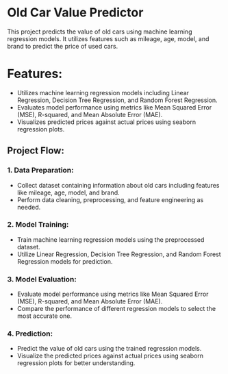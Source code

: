 # Old Car Value Predictor
This project predicts the value of old cars using machine learning regression models. It utilizes features such as mileage, age, model, and brand to predict the price of used cars.

# Features:
- Utilizes machine learning regression models including Linear Regression, Decision Tree Regression, and Random Forest Regression.
- Evaluates model performance using metrics like Mean Squared Error (MSE), R-squared, and Mean Absolute Error (MAE).
- Visualizes predicted prices against actual prices using seaborn regression plots.


## Project Flow:
### 1. Data Preparation:
  - Collect dataset containing information about old cars including features like mileage, age, model, and brand.
  - Perform data cleaning, preprocessing, and feature engineering as needed.
### 2. Model Training:
  - Train machine learning regression models using the preprocessed dataset.
  - Utilize Linear Regression, Decision Tree Regression, and Random Forest Regression models for prediction.
### 3. Model Evaluation:
  - Evaluate model performance using metrics like Mean Squared Error (MSE), R-squared, and Mean Absolute Error (MAE).
  - Compare the performance of different regression models to select the most accurate one.
### 4. Prediction:
  - Predict the value of old cars using the trained regression models.
  - Visualize the predicted prices against actual prices using seaborn regression plots for better understanding.
